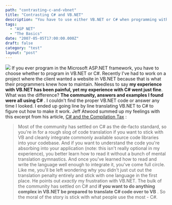 ```yaml
---
path: "contrasting-c-and-vbnet"
title: "Contrasting C# and VB.NET"
description: "You have to use either VB.NET or C# when programming with the Microsoft ASP.NET framework, hopefully I can help you make that choice."
tags: 
  - "ASP NET"
  - "The Basics"
date: "2007-05-05T17:00:00.000Z"
draft: false
category: "test"
layout: "post"
---
```


![](http://marcgrabanski.com/img/MicrosoftASPNET.gif)
If you ever program in the Microsoft ASP.NET framework, you have to choose whether to program in VB.NET or C#. Recently I've had to work on a project where the client wanted a website in VB.NET because that is what their programmers knew how to maintain. Needless to say **my experience with VB.NET has been painful, yet my experience with C# went just fine**. What was the difference? **The community, answers and examples I found were all using C#** . I couldn't find the proper VB.NET code or answer any time I looked. I ended up going line by line translating VB.NET to C# to figure out how to make it work. Jeff Atwood summed up my feelings with this excerpt from his article, [C# and the Compilation Tax](http://www.codinghorror.com/blog/archives/000860.html) :
> Most of the community has settled on C# as the de-facto standard, so you're in for a rough slog of code translation if you want to stick with VB and cleanly integrate commonly available source code libraries into your codebase. And if you want to understand the code you're absorbing into your application (note: this isn't really optional in my experience), you better learn how to read it without a bunch of mental translation gymnastics. And once you've learned how to read and write the language well enough to integrate it, you've come full circle. Like me, you'll be left wondering why you didn't just cut out the translation penalty entirely and stick with one language in the first place.
He points out *exactly* my frustration with VB.NET. The bulk of the community has settled on C# and **if you want to do anything complex in VB.NET be prepared to translate C# code over to VB** . So the moral of the story is stick with what people use the most - C#.